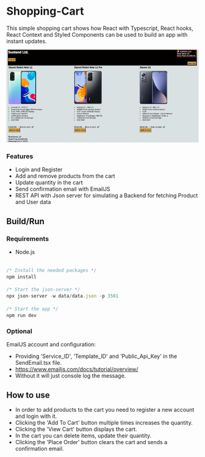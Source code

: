 # Shopping-Cart

This simple shopping cart shows how React with Typescript, React hooks, React Context and Styled Components can be used to build an app with instant updates.

<img src="./preview.png">

### Features

- Login and Register
- Add and remove products from the cart
- Update quantity in the cart
- Send confirmation email with EmailJS
- REST API with Json server for simulating a Backend for fetching Product and User data

## Build/Run

### Requirements

- Node.js

```javascript

/* Install the needed packages */
npm install

/* Start the json-server */
npx json-server -w data/data.json -p 3501

/* Start the app */
npm run dev

```

### Optional

EmailJS account and configuration:

- Providing 'Service_ID', 'Template_ID' and 'Public_Api_Key' in the SendEmail.tsx file.
- https://www.emailjs.com/docs/tutorial/overview/
- Without it will just console log the message.

## How to use

- In order to add products to the cart you need to register a new account and login with it.
- Clicking the 'Add To Cart' button multiple times increases the quantity.
- Clicking the 'View Cart' button displays the cart.
- In the cart you can delete items, update their quantity.
- Clicking the 'Place Order' button clears the cart and sends a confirmation email.
